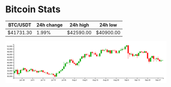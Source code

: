 # Bitcoin Stats

BTC/USDT|24h change|24h high|24h low|
|---|---|---|---|
|$41731.30|1.99%|$42590.00|$40900.00|

<img src="./chart.svg">
